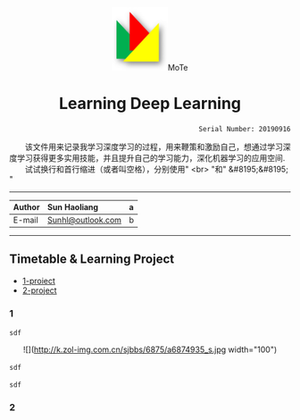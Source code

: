 <div align="center">
<img src="https://github.com/Sun365/Try-20190916/blob/master/logo.jpg" MoTe width="100" alt="LOGO"/>MoTe



# Learning Deep Learning

</div>

<div align="right">
  
`Serial Number: 20190916`

</div>

&#8195;&#8195;该文件用来记录我学习深度学习的过程，用来鞭策和激励自己，想通过学习深度学习获得更多实用技能，并且提升自己的学习能力，深化机器学习的应用空间.<br>&#8195;&#8195;试试换行和首行缩进（或者叫空格），分别使用\" \<br> \"和\" \&#8195;\&#8195; \"

***
  
Author|Sun Haoliang|a
:-|:-|:-
|E-mail|Sunhl@outlook.com|b

***


## Timetable & Learning Project

* [1-proiect](#1)
* [2-project](#2)

### 1

```
sdf
```
<div align="center"> 
  
![](http://k.zol-img.com.cn/sjbbs/6875/a6874935_s.jpg width="100") 


</div>

```sdf```

````sdf````


### 2


